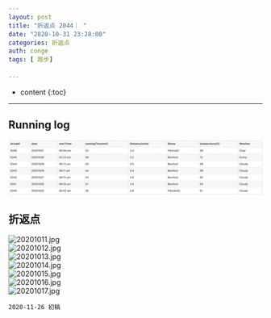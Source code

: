 ```yaml
---
layout: post
title: "折返点 2044｜ "
date: "2020-10-31 23:28:00"
categories: 折返点
auth: conge
tags: [ 跑步]

---
```

* content
{:toc}


----

## Running log

![Running log, week 44, 2020](/assets/images/折返点/2020_wk44.png)

## 折返点

![20201011.jpg](/assets/images/折返点/)  
![20201012.jpg](/assets/images/折返点/)  
![20201013.jpg](/assets/images/折返点/)  
![20201014.jpg](/assets/images/折返点/)  
![20201015.jpg](/assets/images/折返点/)  
![20201016.jpg](/assets/images/折返点/)  
![20201017.jpg](/assets/images/折返点/)

```
2020-11-26 初稿
```

